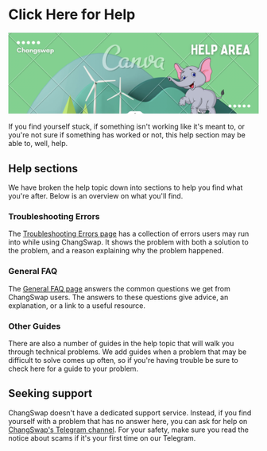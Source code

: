 # Click Here for Help

![](../.gitbook/assets/helparea.png)

If you find yourself stuck, if something isn't working like it's meant to, or you're not sure if something has worked or not, this help section may be able to, well, help.

## Help sections

We have broken the help topic down into sections to help you find what you're after. Below is an overview on what you'll find.

### Troubleshooting Errors

The [Troubleshooting Errors page](https://docs.changswap.com/help/troubleshooting) has a collection of errors users may run into while using ChangSwap. It shows the problem with both a solution to the problem, and a reason explaining why the problem happened.

### General FAQ

The [General FAQ page](https://docs.changswap.com/help/faq) answers the common questions we get from ChangSwap users. The answers to these questions give advice, an explanation, or a link to a useful resource.

### Other Guides

There are also a number of guides in the help topic that will walk you through technical problems. We add guides when a problem that may be difficult to solve comes up often, so if you're having trouble be sure to check here for a guide to your problem.

## Seeking support

ChangSwap doesn't have a dedicated support service. Instead, if you find yourself with a problem that has no answer here, you can ask for help on [ChangSwap's Telegram channel](https://t.me/changswap). For your safety, make sure you read the notice about scams if it's your first time on our Telegram.
